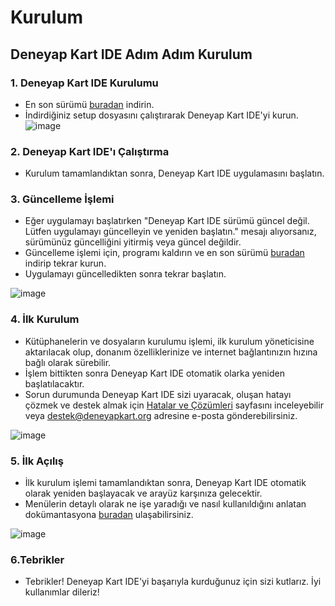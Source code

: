 # Kurulum

## Deneyap Kart IDE Adım Adım Kurulum

### 1. Deneyap Kart IDE Kurulumu

* En son sürümü [buradan](https://mth.tc/DeneyapKartIDE) indirin.
* İndirdiğiniz setup dosyasını çalıştırarak Deneyap Kart IDE'yi kurun. ![image](https://i.imgur.com/cG1cGNn.png)

### 2. Deneyap Kart IDE'ı Çalıştırma

* Kurulum tamamlandıktan sonra, Deneyap Kart IDE uygulamasını başlatın.

### 3. Güncelleme İşlemi

* Eğer uygulamayı başlatırken "Deneyap Kart IDE sürümü güncel değil. Lütfen uygulamayı güncelleyin ve yeniden başlatın." mesajı alıyorsanız, sürümünüz güncelliğini yitirmiş veya güncel değildir.
* Güncelleme işlemi için, programı kaldırın ve en son sürümü [buradan](https://mth.tc/DeneyapKartIDE) indirip tekrar kurun.
* Uygulamayı güncelledikten sonra tekrar başlatın.

![image](https://i.imgur.com/5kL9acP.png)

### 4. İlk Kurulum

* Kütüphanelerin ve dosyaların kurulumu işlemi, ilk kurulum yöneticisine aktarılacak olup, donanım özelliklerinize ve internet bağlantınızın hızına bağlı olarak sürebilir.
* İşlem bittikten sonra Deneyap Kart IDE otomatik olarka yeniden başlatılacaktır.
* Sorun durumunda Deneyap Kart IDE sizi uyaracak, oluşan hatayı çözmek ve destek almak için [Hatalar ve Çözümleri](errors.md) sayfasını inceleyebilir veya destek@deneyapkart.org adresine e-posta gönderebilirsiniz.

![image](https://i.imgur.com/7h0vO7N.png)

### 5. İlk Açılış

* İlk kurulum işlemi tamamlandıktan sonra, Deneyap Kart IDE otomatik olarak yeniden başlayacak ve arayüz karşınıza gelecektir.
* Menülerin detaylı olarak ne işe yaradığı ve nasıl kullanıldığını anlatan dokümantasyona [buradan](ideusage.md) ulaşabilirsiniz.

![image](https://i.imgur.com/0V0XDGV.png)

### 6.Tebrikler

* Tebrikler! Deneyap Kart IDE'yi başarıyla kurduğunuz için sizi kutlarız. İyi kullanımlar dileriz!
